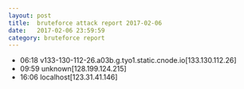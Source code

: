 ```yaml
---
layout: post
title:  bruteforce attack report 2017-02-06
date:   2017-02-06 23:59:59
category: bruteforce report
---
```


* 06:18 v133-130-112-26.a03b.g.tyo1.static.cnode.io[133.130.112.26]
* 09:59 unknown[128.199.124.215]
* 16:06 localhost[123.31.41.146]
